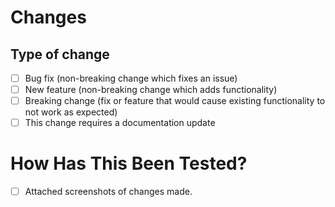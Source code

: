 # Changes
<!--Please include a summary of the change and which issue is fixed. Please also include relevant motivation and context. List any dependencies that are required for this change.-->
<!--write these changes as bullet points-->

<!-- Uncomment any one the lines below as per your pull request -->
<!-- Fixes # (issue)  - use this if your pull request solves the issue completely-->
<!-- Addresses # (issue)  - use this if your pull request solves only a part of the issue-->

## Type of change
<!---Please delete options that are not relevant.-->

- [ ] Bug fix (non-breaking change which fixes an issue)
- [ ] New feature (non-breaking change which adds functionality)
- [ ] Breaking change (fix or feature that would cause existing functionality to not work as expected)
- [ ] This change requires a documentation update

# How Has This Been Tested?
<!--Please describe the tests that you ran to verify your changes. Provide instructions so we can reproduce. Please also list any relevant details for your test configuration-->
- [ ] Attached screenshots of changes made. <!--If applicable add the screenshots of the changes you made-->
